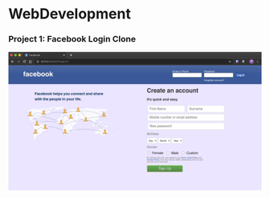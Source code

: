 # WebDevelopment


### Project 1: Facebook Login Clone
<img src="assets/Project_1A.png" alt="Project 1">